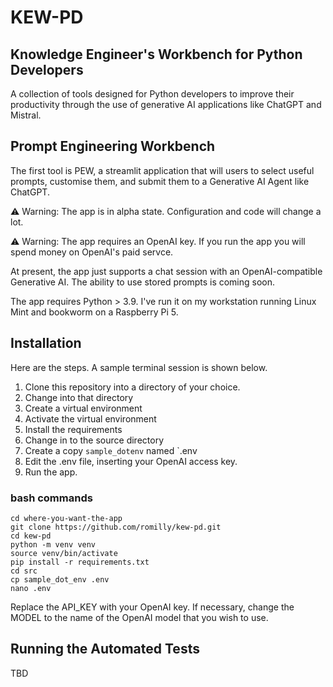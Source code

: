 # KEW-PD

## Knowledge Engineer's Workbench for Python Developers

A collection of tools designed for Python developers to improve
their productivity through the use
of generative AI applications like ChatGPT and Mistral.

## Prompt Engineering Workbench

The first tool is  PEW, a streamlit application that will users to
select useful prompts, customise them, and submit them to a Generative AI Agent like ChatGPT.

⚠️ Warning: The app is in alpha state. Configuration and code will change a lot.

⚠️ Warning: The app requires an OpenAI key. If you run the app you will spend money on OpenAI's paid servce.

At present, the app just supports a chat session with an OpenAI-compatible Generative AI.
The ability to use stored prompts is coming soon.

The app requires Python > 3.9. I've run it on my workstation running Linux Mint
and bookworm on a Raspberry Pi 5.

## Installation

Here are the steps. A sample terminal session is shown below.

1. Clone this repository into a directory of your choice.
2. Change into that directory
3. Create a virtual environment
4. Activate the virtual environment
5. Install the requirements
8. Change in to the source directory 
6. Create a copy `sample_dotenv` named `.env
7. Edit the .env file, inserting your OpenAI access key.
9. Run the app. 

### bash commands

```shell
cd where-you-want-the-app
git clone https://github.com/romilly/kew-pd.git
cd kew-pd
python -m venv venv
source venv/bin/activate
pip install -r requirements.txt
cd src
cp sample_dot_env .env
nano .env
```

Replace the API_KEY with your OpenAI key.
If necessary, change the MODEL to the name of the OpenAI model that you wish to use.

## Running the Automated Tests

TBD


